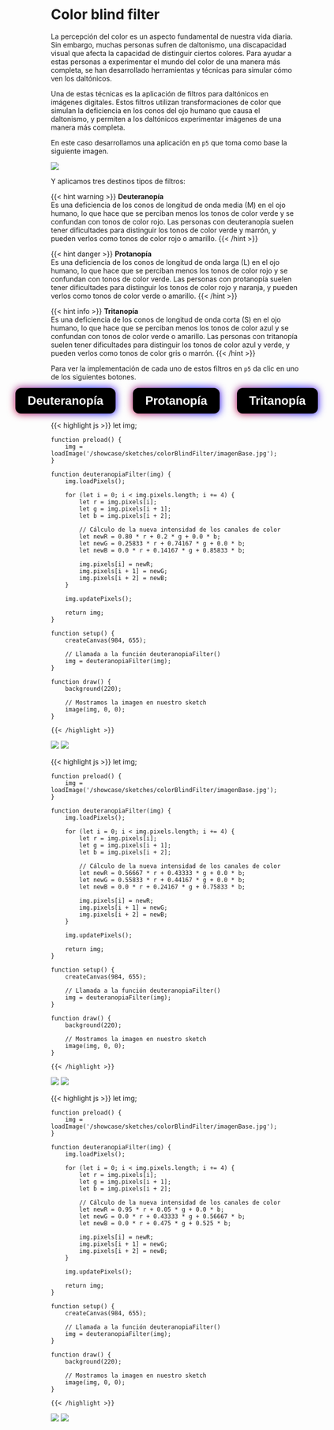# Color blind filter

<link rel="stylesheet" href="/showcase/sketches/colorBlindFilter/twentytwenty.css">
<script src="https://code.jquery.com/jquery-3.6.3.min.js"></script>
<script src="/showcase/sketches/colorBlindFilter/jquery.event.move.js"></script>
<script src="/showcase/sketches/colorBlindFilter/jquery.twentytwenty.js"></script>
<script src="/showcase/sketches/colorBlindFilter/script.js"></script>
<script>
    function mostrar(id){
        document.getElementById(id).style.display = "block";
    }
    function ocultar(id){
        document.getElementById(id).style.display = "none";
    }
    function mostrar_deuteranopia(){
        let elemento = document.getElementById("deuteranopiaDiv");
        if(elemento.style.display === "none"){
            mostrar("deuteranopiaDiv");
        } else {
            ocultar("deuteranopiaDiv");
        }
    }
    function mostrar_protanopia(){
        let elemento = document.getElementById("protanopiaDiv");
        if(elemento.style.display === "none"){
            mostrar("protanopiaDiv");
        } else {
            ocultar("protanopiaDiv");
        }
    }
    function mostrar_tritanopia(){
        let elemento = document.getElementById("tritanopiaDiv");
        if(elemento.style.display === "none"){
            mostrar("tritanopiaDiv");
        } else {
            ocultar("tritanopiaDiv");
        }
    }
</script>

<style>
    button{
        background: black;
        cursor: pointer;
        border: none;
        padding: 12px 25px;
        color: #FFF;
        font-size: 24;
        font-weight: bold;
        position: relative;
        border-radius: 12px;
        margin-right: 35px
    }

    button:focus {
        outline: none;
    }

    button::before{
        content: "";
        position: absolute;
        top: 0;
        left: 0;
        z-index: -1;
        width: 100%;
        height: 100%;
        background: linear-gradient(
            45deg,
            red, blue, deeppink, blue, red, blue, deeppink, blue
        );
        background-size: 800%;
        border-radius: 10px;
        filter: blur(8px);
        animation: glowing 20s linear infinite;
    }

    @keyframes glowing{
        0%{
            background-position: 0 0;
        }
        50%{
            background-position: 400% 0;
        }
        100%{
            background-position: 0% 0;
        }
    }

    div{
        margin-bottom: 15px;
    }

    .divButton{
        display: flex;
        justify-content: center;
    }
</style>

La percepción del color es un aspecto fundamental de nuestra vida diaria. Sin embargo, muchas personas sufren de daltonismo, una discapacidad visual que afecta la capacidad de distinguir ciertos colores. Para ayudar a estas personas a experimentar el mundo del color de una manera más completa, se han desarrollado herramientas y técnicas para simular cómo ven los daltónicos.

Una de estas técnicas es la aplicación de filtros para daltónicos en imágenes digitales. Estos filtros utilizan transformaciones de color que simulan la deficiencia en los conos del ojo humano que causa el daltonismo, y permiten a los daltónicos experimentar imágenes de una manera más completa.

En este caso desarrollamos una aplicación en `p5` que toma como base la siguiente imagen.

![](/showcase/sketches/colorBlindFilter/imagenBase.jpg)

Y aplicamos tres destinos tipos de filtros:

{{< hint warning >}}
**Deuteranopía**  
Es una deficiencia de los conos de longitud de onda media (M) en el ojo humano, lo que hace que se perciban menos los tonos de color verde y se confundan con tonos de color rojo. Las personas con deuteranopía suelen tener dificultades para distinguir los tonos de color verde y marrón, y pueden verlos como tonos de color rojo o amarillo.
{{< /hint >}}

{{< hint danger >}}
**Protanopía**  
Es una deficiencia de los conos de longitud de onda larga (L) en el ojo humano, lo que hace que se perciban menos los tonos de color rojo y se confundan con tonos de color verde. Las personas con protanopía suelen tener dificultades para distinguir los tonos de color rojo y naranja, y pueden verlos como tonos de color verde o amarillo.
{{< /hint >}}

{{< hint info >}}
**Tritanopía**  
Es una deficiencia de los conos de longitud de onda corta (S) en el ojo humano, lo que hace que se perciban menos los tonos de color azul y se confundan con tonos de color verde o amarillo. Las personas con tritanopía suelen tener dificultades para distinguir los tonos de color azul y verde, y pueden verlos como tonos de color gris o marrón.
{{< /hint >}}

Para ver la implementación de cada uno de estos filtros en `p5` da clic en uno de los siguientes botones.

<div class="divButton">
    <button onclick="mostrar_deuteranopia()" id="deuteranopiaButton">Deuteranopía</button>
    <button onclick="mostrar_protanopia()" id="protanopiaButton">Protanopía</button>
    <button onclick="mostrar_tritanopia()" id="tritanopiaButton">Tritanopía</button>
</div>

<div id="deuteranopiaDiv">
    {{< highlight js >}}
    let img;

    function preload() {
        img = loadImage('/showcase/sketches/colorBlindFilter/imagenBase.jpg');
    }

    function deuteranopiaFilter(img) {
        img.loadPixels();

        for (let i = 0; i < img.pixels.length; i += 4) {
            let r = img.pixels[i];
            let g = img.pixels[i + 1];
            let b = img.pixels[i + 2];

            // Cálculo de la nueva intensidad de los canales de color
            let newR = 0.80 * r + 0.2 * g + 0.0 * b;
            let newG = 0.25833 * r + 0.74167 * g + 0.0 * b;
            let newB = 0.0 * r + 0.14167 * g + 0.85833 * b;

            img.pixels[i] = newR;
            img.pixels[i + 1] = newG;
            img.pixels[i + 2] = newB;
        }

        img.updatePixels();

        return img;
    }

    function setup() {
        createCanvas(984, 655);

        // Llamada a la función deuteranopiaFilter()
        img = deuteranopiaFilter(img);
    }

    function draw() {
        background(220);

        // Mostramos la imagen en nuestro sketch
        image(img, 0, 0);
    }

    {{< /highlight >}}

<div class="twentytwenty-container" >
        <img src="/showcase/sketches/colorBlindFilter/imagenBase.jpg" />
        <img src="/showcase/sketches/colorBlindFilter/imagenDeuteranopia.png" />
    </div>
</div>

<div id="protanopiaDiv">
{{< highlight js >}}
    let img;

    function preload() {
        img = loadImage('/showcase/sketches/colorBlindFilter/imagenBase.jpg');
    }

    function deuteranopiaFilter(img) {
        img.loadPixels();

        for (let i = 0; i < img.pixels.length; i += 4) {
            let r = img.pixels[i];
            let g = img.pixels[i + 1];
            let b = img.pixels[i + 2];

            // Cálculo de la nueva intensidad de los canales de color
            let newR = 0.56667 * r + 0.43333 * g + 0.0 * b;
            let newG = 0.55833 * r + 0.44167 * g + 0.0 * b;
            let newB = 0.0 * r + 0.24167 * g + 0.75833 * b;

            img.pixels[i] = newR;
            img.pixels[i + 1] = newG;
            img.pixels[i + 2] = newB;
        }

        img.updatePixels();

        return img;
    }

    function setup() {
        createCanvas(984, 655);

        // Llamada a la función deuteranopiaFilter()
        img = deuteranopiaFilter(img);
    }

    function draw() {
        background(220);

        // Mostramos la imagen en nuestro sketch
        image(img, 0, 0);
    }

    {{< /highlight >}}
<div class="twentytwenty-container">
        <img src="/showcase/sketches/colorBlindFilter/imagenBase.jpg" />
        <img src="/showcase/sketches/colorBlindFilter/imagenProtanopia.png" />
    </div>
</div>

<div id="tritanopiaDiv">
{{< highlight js >}}
    let img;

    function preload() {
        img = loadImage('/showcase/sketches/colorBlindFilter/imagenBase.jpg');
    }

    function deuteranopiaFilter(img) {
        img.loadPixels();

        for (let i = 0; i < img.pixels.length; i += 4) {
            let r = img.pixels[i];
            let g = img.pixels[i + 1];
            let b = img.pixels[i + 2];

            // Cálculo de la nueva intensidad de los canales de color
            let newR = 0.95 * r + 0.05 * g + 0.0 * b;
            let newG = 0.0 * r + 0.43333 * g + 0.56667 * b;
            let newB = 0.0 * r + 0.475 * g + 0.525 * b;

            img.pixels[i] = newR;
            img.pixels[i + 1] = newG;
            img.pixels[i + 2] = newB;
        }

        img.updatePixels();

        return img;
    }

    function setup() {
        createCanvas(984, 655);

        // Llamada a la función deuteranopiaFilter()
        img = deuteranopiaFilter(img);
    }

    function draw() {
        background(220);

        // Mostramos la imagen en nuestro sketch
        image(img, 0, 0);
    }

    {{< /highlight >}}
<div class="twentytwenty-container">
        <img src="/showcase/sketches/colorBlindFilter/imagenBase.jpg" />
        <img src="/showcase/sketches/colorBlindFilter/imagenTritanopia.png" />
    </div>
</div>
